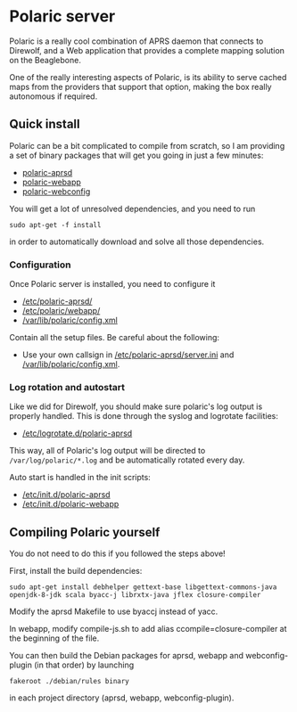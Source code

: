 # Polaric server

Polaric is a really cool combination of APRS daemon that connects to Direwolf, and a Web application that provides a complete mapping solution on the Beaglebone.

One of the really interesting aspects of Polaric, is its ability to serve cached maps from the providers that support that option, making the box really autonomous if required.

## Quick install

Polaric can be a bit complicated to compile from scratch, so I am providing a set of binary packages that will get you going in just a few minutes:

- [polaric-aprsd](https://github.com/elafargue/aprs-box/blob/master/packages/polaric-aprsd_1.8.1_all.deb)
- [polaric-webapp](https://github.com/elafargue/aprs-box/blob/master/packages/polaric-webapp_1.8_all.deb)
- [polaric-webconfig](https://github.com/elafargue/aprs-box/blob/master/packages/polaric-webconfig-plugin_1.8.0_all.deb)

You will get a lot of unresolved dependencies, and you need to run

```
sudo apt-get -f install
```

in order to automatically download and solve all those dependencies.

### Configuration

Once Polaric server is installed, you need to configure it

- [/etc/polaric-aprsd/](https://github.com/elafargue/aprs-box/tree/master/config/etc/polaric-aprsd)
- [/etc/polaric/webapp/](https://github.com/elafargue/aprs-box/tree/master/config/etc/polaric-webapp)
- [/var/lib/polaric/config.xml](https://github.com/elafargue/aprs-box/blob/master/config/var/lib/polaric/config.xml)

Contain all the setup files. Be careful about the following:

- Use your own callsign in [/etc/polaric-aprsd/server.ini](https://github.com/elafargue/aprs-box/blob/master/config/etc/polaric-aprsd/server.ini) and [/var/lib/polaric/config.xml](https://github.com/elafargue/aprs-box/blob/master/config/var/lib/polaric/config.xml).

### Log rotation and autostart

Like we did for Direwolf, you should make sure polaric's log output is properly handled. This is done through the syslog and logrotate facilities:

- [/etc/logrotate.d/polaric-aprsd](https://github.com/elafargue/aprs-box/blob/master/config/etc/logrotate.d/polaric-aprsd)

This way, all of Polaric's log output will be directed to ```/var/log/polaric/*.log``` and be automatically rotated every day.

Auto start is handled in the init scripts:

- [/etc/init.d/polaric-aprsd](https://github.com/elafargue/aprs-box/blob/master/config/etc/init.d/polaric-aprsd)
- [/etc/init.d/polaric-webapp](https://github.com/elafargue/aprs-box/blob/master/config/etc/init.d/polaric-webapp)


## Compiling Polaric yourself

You do not need to do this if you followed the steps above!

First, install the build dependencies:

```
sudo apt-get install debhelper gettext-base libgettext-commons-java  openjdk-8-jdk scala byacc-j librxtx-java jflex closure-compiler
```

Modify the aprsd Makefile to use byaccj instead of yacc.

In webapp, modify compile-js.sh to add alias ccompile=closure-compiler at the beginning of the file.

You can then build the Debian packages for aprsd, webapp and webconfig-plugin (in that order) by launching

```
fakeroot ./debian/rules binary
```

in each project directory (aprsd, webapp, webconfig-plugin).
